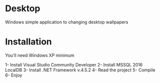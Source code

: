 # Desktop
Windows simple application to changing desktop wallpapers

# Installation
You'll need Windows XP minimum

1- Install Visual Studio Community Developer
2- Install MSSQL 2016 LocalDB
3- Install .NET Framework v.4.5.2
4- Read the project
5- Compile
6- Enjoy
